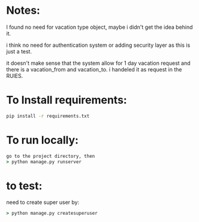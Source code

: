 # Notes:
I found no need for vacation type object, maybe i didn't get the idea behind it.

i think no need for authentication system or adding security layer as this is just a test.

it doesn't make sense that the system allow for 1 day vacation request and there is a vacation_from and vacation_to. i handeled it as request in the RUlES.

# To Install requirements:
```cmd
pip install -r requirements.txt
```

# To run locally:
```cmd
go to the project directory, then
> python manage.py runserver
```

# to test:
need to create super user by:
```cmd
> python manage.py createsuperuser
```

